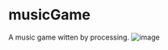 # musicGame
A music game witten by processing.
![image]( https://github.com/tyrannnnnt/musicGame/blob/main/musicGame_Processing.gif)
